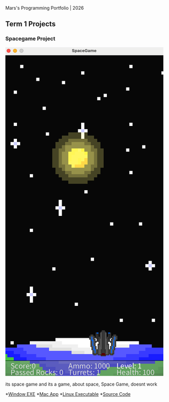  Mars's Programming Portfolio | 2026

## Term 1 Projects

### Spacegame Project

![Spacegame](https://github.com/Mars-Gor/Portfolio_Gamedev/blob/main/images/Spacegame.png?raw=true)

its space game and its a game, about space, Space Game, doesnt work

*[Window EXE](https://github.com/Mars-Gor/Portfolio_Gamedev/blob/main/src/Spacegame/Readme.md)
*[Mac App](https://github.com/Mars-Gor/Portfolio_Gamedev/raw/refs/heads/main/src/Spacegame/macos-x86_64.zip)
*[Linux Executable](https://github.com/Mars-Gor/Portfolio_Gamedev/raw/refs/heads/main/src/Spacegame/linux-amd64.zip)
*[Source Code](https://github.com/Mars-Gor/Portfolio_Gamedev/raw/refs/heads/main/src/Spacegame/SpaceGame.zip)

